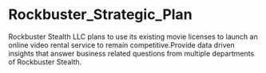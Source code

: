 # Rockbuster_Strategic_Plan
Rockbuster Stealth LLC plans to use its existing movie licenses to launch an online video rental service to remain competitive.Provide data driven insights that answer business related questions from multiple departments of Rockbuster Stealth.
